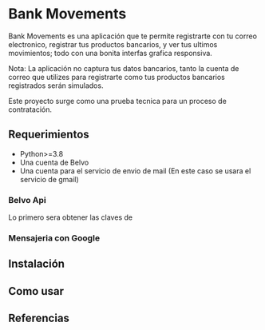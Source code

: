# Bank Movements

Bank Movements es una aplicación que te permite registrarte con tu correo electronico, registrar tus productos bancarios, y ver tus ultimos movimientos; todo con una bonita interfas grafica responsiva.

Nota: La aplicación no captura tus datos bancarios, tanto la cuenta de correo que utilizes para registrarte como tus productos bancarios registrados serán simulados.

Este proyecto surge como una prueba tecnica para un proceso de contratación.

## Requerimientos
- Python>=3.8
- Una cuenta de Belvo
- Una cuenta para el servicio de envio de mail (En este caso se usara el servicio de gmail)

### Belvo Api
Lo primero sera obtener las claves de 

### Mensajeria con Google

## Instalación

## Como usar

## Referencias